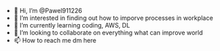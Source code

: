 - 👋 Hi, I’m @Pawel911226
- 👀 I’m interested in finding out how to imporve processes in workplace
- 🌱 I’m currently learning coding, AWS, DL
- 💞️ I’m looking to collaborate on everything what can improve world
- 📫 How to reach me dm here

<!---
Pawel911226/Pawel911226 is a ✨ special ✨ repository because its `README.md` (this file) appears on your GitHub profile.
You can click the Preview link to take a look at your changes.
--->
